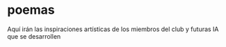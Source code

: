 # poemas
Aquí irán las inspiraciones artísticas de los miembros del club y futuras IA que se desarrollen
